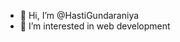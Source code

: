 - 👋 Hi, I’m @HastiGundaraniya
- 👀 I’m interested in web development


<!---
HastiGundaraniya/HastiGundaraniya is a ✨ special ✨ repository because its `README.md` (this file) appears on your GitHub profile.
You can click the Preview link to take a look at your changes.
--->
